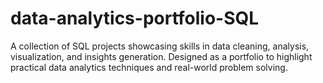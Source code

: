 # data-analytics-portfolio-SQL
A collection of SQL projects showcasing skills in data cleaning, analysis, visualization, and insights generation. Designed as a portfolio to highlight practical data analytics techniques and real-world problem solving.
